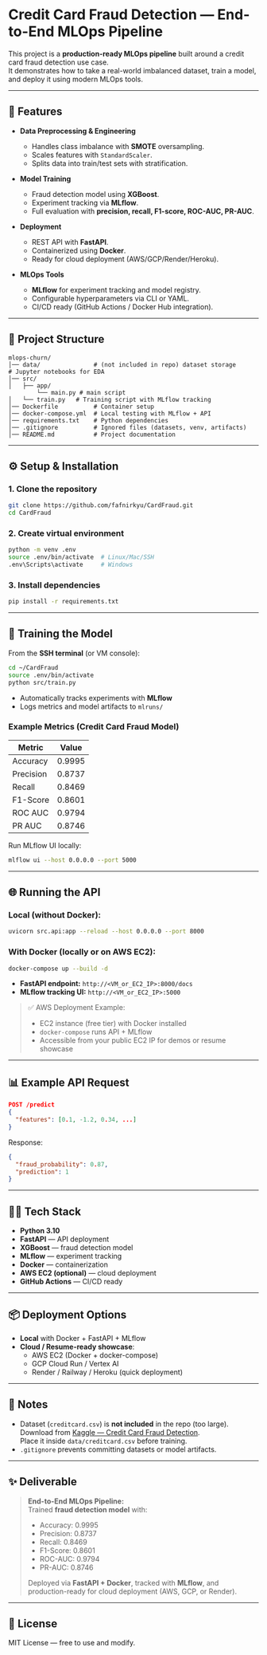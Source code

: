 # Credit Card Fraud Detection — End-to-End MLOps Pipeline

This project is a **production-ready MLOps pipeline** built around a credit card fraud detection use case.  
It demonstrates how to take a real-world imbalanced dataset, train a model, and deploy it using modern MLOps tools.

---

## 📌 Features
- **Data Preprocessing & Engineering**
  - Handles class imbalance with **SMOTE** oversampling.
  - Scales features with `StandardScaler`.
  - Splits data into train/test sets with stratification.

- **Model Training**
  - Fraud detection model using **XGBoost**.
  - Experiment tracking via **MLflow**.
  - Full evaluation with **precision, recall, F1-score, ROC-AUC, PR-AUC**.

- **Deployment**
  - REST API with **FastAPI**.
  - Containerized using **Docker**.
  - Ready for cloud deployment (AWS/GCP/Render/Heroku).

- **MLOps Tools**
  - **MLflow** for experiment tracking and model registry.
  - Configurable hyperparameters via CLI or YAML.
  - CI/CD ready (GitHub Actions / Docker Hub integration).

---

## 📝 Project Structure
```
mlops-churn/
│── data/               # (not included in repo) dataset storage        # Jupyter notebooks for EDA
│── src/
│   ├── app/
        └── main.py # main script       
│   └── train.py   # Training script with MLflow tracking
│── Dockerfile          # Container setup
│── docker-compose.yml  # Local testing with MLflow + API
│── requirements.txt    # Python dependencies
│── .gitignore          # Ignored files (datasets, venv, artifacts)
│── README.md           # Project documentation
```

---

## ⚙️ Setup & Installation

### 1. Clone the repository
```bash
git clone https://github.com/fafnirkyu/CardFraud.git
cd CardFraud
```

### 2. Create virtual environment
```bash
python -m venv .env
source .env/bin/activate  # Linux/Mac/SSH
.env\Scripts\activate     # Windows
```

### 3. Install dependencies
```bash
pip install -r requirements.txt
```

---

## 🚀 Training the Model

From the **SSH terminal** (or VM console):

```bash
cd ~/CardFraud
source .env/bin/activate
python src/train.py
```

- Automatically tracks experiments with **MLflow**  
- Logs metrics and model artifacts to `mlruns/`

### Example Metrics (Credit Card Fraud Model)

| Metric       | Value    |
|-------------|---------|
| Accuracy    | 0.9995  |
| Precision   | 0.8737  |
| Recall      | 0.8469  |
| F1-Score    | 0.8601  |
| ROC AUC     | 0.9794  |
| PR AUC      | 0.8746  |

Run MLflow UI locally:

```bash
mlflow ui --host 0.0.0.0 --port 5000
```

---

## 🌐 Running the API

### Local (without Docker):
```bash
uvicorn src.api:app --reload --host 0.0.0.0 --port 8000
```

### With Docker (locally or on AWS EC2):
```bash
docker-compose up --build -d
```

- **FastAPI endpoint:** `http://<VM_or_EC2_IP>:8000/docs`  
- **MLflow tracking UI:** `http://<VM_or_EC2_IP>:5000`

> ✅ AWS Deployment Example:  
> - EC2 instance (free tier) with Docker installed  
> - `docker-compose` runs API + MLflow  
> - Accessible from your public EC2 IP for demos or resume showcase

---

## 📊 Example API Request
```json
POST /predict
{
  "features": [0.1, -1.2, 0.34, ...]
}
```

Response:
```json
{
  "fraud_probability": 0.87,
  "prediction": 1
}
```

---

## 🧑‍💻 Tech Stack
- **Python 3.10**
- **FastAPI** — API deployment
- **XGBoost** — fraud detection model
- **MLflow** — experiment tracking
- **Docker** — containerization
- **AWS EC2 (optional)** — cloud deployment
- **GitHub Actions** — CI/CD ready

---

## 📦 Deployment Options
- **Local** with Docker + FastAPI + MLflow  
- **Cloud / Resume-ready showcase**:
  - AWS EC2 (Docker + docker-compose)
  - GCP Cloud Run / Vertex AI
  - Render / Railway / Heroku (quick deployment)

---

## 📌 Notes
- Dataset (`creditcard.csv`) is **not included** in the repo (too large).  
  Download from [Kaggle — Credit Card Fraud Detection](https://www.kaggle.com/mlg-ulb/creditcardfraud).  
  Place it inside `data/creditcard.csv` before training.
- `.gitignore` prevents committing datasets or model artifacts.

---

## ✨ Deliverable
> **End-to-End MLOps Pipeline:**  
> Trained **fraud detection model** with:
> - Accuracy: 0.9995  
> - Precision: 0.8737  
> - Recall: 0.8469  
> - F1-Score: 0.8601  
> - ROC-AUC: 0.9794  
> - PR-AUC: 0.8746  
>
> Deployed via **FastAPI + Docker**, tracked with **MLflow**, and production-ready for cloud deployment (AWS, GCP, or Render).  

---

## 📜 License
MIT License — free to use and modify.

